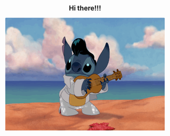 <h2 align="center">
  Hi there!!!
</h2>
<img src="https://github.com/hesnacaliskan/hesnacaliskan/blob/main/stitch_dance.gif?raw=true" width="600" height="358" />

